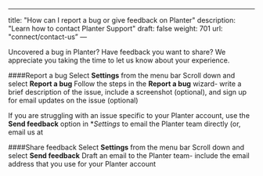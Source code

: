 ---
title: "How can I report a bug or give feedback on Planter"
description: "Learn how to contact Planter Support"
draft: false
weight: 701
url: "connect/contact-us”
—

Uncovered a bug in Planter? Have feedback you want to share? We appreciate you taking the time to let us know about your experience.

####Report a bug
Select **Settings** from the menu bar
Scroll down and select **Report a bug**
Follow the steps in the **Report a bug** wizard- write a brief description of the issue, include a screenshot (optional), and sign up for email updates on the issue (optional)

If you are struggling with an issue specific to your Planter account, use the **Send feedback** option in **Settings* to email the Planter team directly (or, email us at

####Share feedback
Select **Settings** from the menu bar
Scroll down and select **Send feedback**
Draft an email to the Planter team- include the email address that you use for your Planter account
